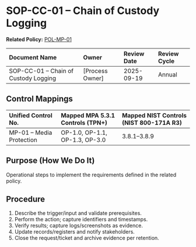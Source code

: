 # SOP-CC-01 – Chain of Custody Logging

**Related Policy:** [POL-MP-01](../policies/POL-MP-01_*.md)

| Document Name | Owner | Review Date | Review Cycle |
| :---- | :---- | :---- | :---- |
| SOP-CC-01 – Chain of Custody Logging | [Process Owner] | 2025-09-19 | Annual |

## Control Mappings
| Unified Control No. | Mapped MPA 5.3.1 Controls (TPN+) | Mapped NIST Controls (NIST 800-171A R3) |
| :---- | :---- | :---- |
| MP-01 – Media Protection | OP-1.0, OP-1.1, OP-1.3, OP-3.0 | 3.8.1–3.8.9 |

## Purpose (How We Do It)
Operational steps to implement the requirements defined in the related policy.

## Procedure
1. Describe the trigger/input and validate prerequisites.
2. Perform the action; capture identifiers and timestamps.
3. Verify results; capture logs/screenshots as evidence.
4. Update records/registers and notify stakeholders.
5. Close the request/ticket and archive evidence per retention.
